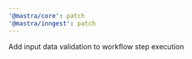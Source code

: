 ```yaml
---
'@mastra/core': patch
'@mastra/inngest': patch
---
```


Add input data validation to workflow step execution
